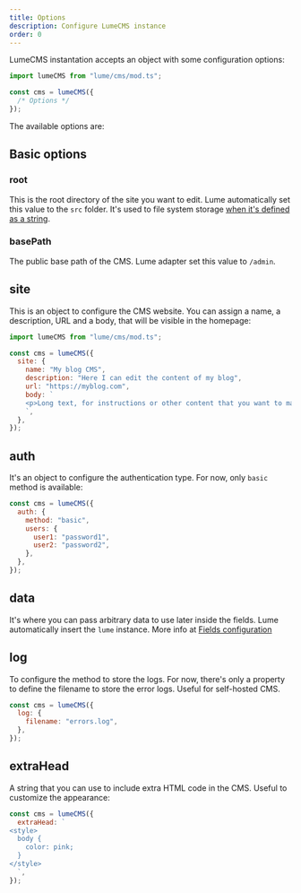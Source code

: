 ```yaml
---
title: Options
description: Configure LumeCMS instance
order: 0
---
```


LumeCMS instantation accepts an object with some configuration options:

```js
import lumeCMS from "lume/cms/mod.ts";

const cms = lumeCMS({
  /* Options */
});
```

The available options are:

## Basic options

### root

This is the root directory of the site you want to edit. Lume automatically set
this value to the `src` folder. It's used to file system storage
[when it's defined as a string](./storage.md#file-system).

### basePath

The public base path of the CMS. Lume adapter set this value to `/admin`.

## site

This is an object to configure the CMS website. You can assign a name, a
description, URL and a body, that will be visible in the homepage:

```js
import lumeCMS from "lume/cms/mod.ts";

const cms = lumeCMS({
  site: {
    name: "My blog CMS",
    description: "Here I can edit the content of my blog",
    url: "https://myblog.com",
    body: `
    <p>Long text, for instructions or other content that you want to make it visible in the homepage</p>
    `,
  },
});
```

## auth

It's an object to configure the authentication type. For now, only `basic`
method is available:

```js
const cms = lumeCMS({
  auth: {
    method: "basic",
    users: {
      user1: "password1",
      user2: "password2",
    },
  },
});
```

## data

It's where you can pass arbitrary data to use later inside the fields. Lume
automatically insert the `lume` instance. More info at
[Fields configuration](./fields.md#the-init-function)

## log

To configure the method to store the logs. For now, there's only a property to
define the filename to store the error logs. Useful for self-hosted CMS.

```js
const cms = lumeCMS({
  log: {
    filename: "errors.log",
  },
});
```

## extraHead

A string that you can use to include extra HTML code in the CMS. Useful to
customize the appearance:

```js
const cms = lumeCMS({
  extraHead: `
<style>
  body {
    color: pink;
  }
</style>
  `,
});
```
